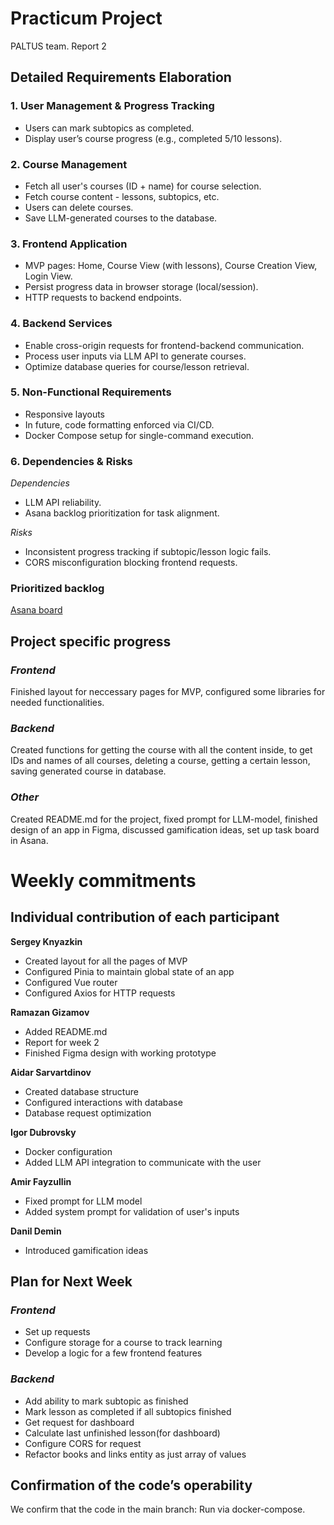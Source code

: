 # Practicum Project  
PALTUS team. Report 2

## Detailed Requirements Elaboration

### 1. User Management & Progress Tracking
  - Users can mark subtopics as completed.
  - Display user’s course progress (e.g., completed 5/10 lessons).

### 2. Course Management
  - Fetch all user's courses (ID + name) for course selection.
  - Fetch course content - lessons, subtopics, etc.
  - Users can delete courses.
  - Save LLM-generated courses to the database.

### 3. Frontend Application
  - MVP pages: Home, Course View (with lessons), Course Creation View, Login View.
  - Persist progress data in browser storage (local/session).
  - HTTP requests to backend endpoints.

### 4. Backend Services
  - Enable cross-origin requests for frontend-backend communication.
  - Process user inputs via LLM API to generate courses.
  - Optimize database queries for course/lesson retrieval.

### 5. Non-Functional Requirements
  - Responsive layouts
  - In future, code formatting enforced via CI/CD.
  - Docker Compose setup for single-command execution.

### 6. Dependencies & Risks
*Dependencies* 
  - LLM API reliability.
  - Asana backlog prioritization for task alignment.

*Risks* 
  - Inconsistent progress tracking if subtopic/lesson logic fails.
  - CORS misconfiguration blocking frontend requests.



### Prioritized backlog

[Asana board](https://app.asana.com/1/1210531224311325/project/1210531182984698/board/1210531325851441)

## Project specific progress

### *Frontend*

Finished layout for neccessary pages for MVP, configured some libraries for needed functionalities.

### *Backend*

Created functions for getting the course with all the content inside, to get IDs and names of all courses, deleting a course, getting a certain lesson, saving generated course in database.

### *Other*

Created README.md for the project, fixed prompt for LLM-model, finished design of an app in Figma, discussed gamification ideas, set up task board in Asana.

# Weekly commitments

## Individual contribution of each participant

**Sergey Knyazkin** 
  - Created layout for all the pages of MVP
  - Configured Pinia to maintain global state of an app
  - Configured Vue router
  - Configured Axios for HTTP requests

**Ramazan Gizamov** 
  - Added README.md
  - Report for week 2
  - Finished Figma design with working prototype

**Aidar Sarvartdinov** 
  - Created database structure
  - Configured interactions with database
  - Database request optimization
    
**Igor Dubrovsky**
  - Docker configuration
  - Added LLM API integration to communicate with the user

**Amir Fayzullin** 
  - Fixed prompt for LLM model 
  - Added system prompt for validation of user's inputs

**Danil Demin** 
  - Introduced gamification ideas

## Plan for Next Week

### *Frontend*
  - Set up requests
  - Configure storage for a course to track learning
  - Develop a logic for a few frontend features

### *Backend*
  - Add ability to mark subtopic as finished
  - Mark lesson as completed if all subtopics finished
  - Get request for dashboard
  - Calculate last unfinished lesson(for dashboard)
  - Configure CORS for request
  - Refactor books and links entity as just array of values

## Confirmation of the code’s operability

We confirm that the code in the main branch:
Run via docker-compose.



